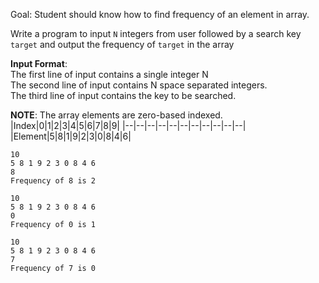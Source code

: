 Goal: Student should know how to find frequency of an element in array. 

Write a program to input `N` integers from user followed by a search key `target` and output the frequency of `target` in the array


**Input Format**:  
The first line of input contains a single integer N  
The second line of input contains N space separated integers.  
The third line of input contains the key to be searched.

**NOTE**: The array elements are zero-based indexed.  
|Index|0|1|2|3|4|5|6|7|8|9|
|--|--|--|--|--|--|--|--|--|--|--|
|Element|5|8|1|9|2|3|0|8|4|6|


```
10
5 8 1 9 2 3 0 8 4 6
8
Frequency of 8 is 2
```  

```
10
5 8 1 9 2 3 0 8 4 6
0
Frequency of 0 is 1
```  

```
10
5 8 1 9 2 3 0 8 4 6
7
Frequency of 7 is 0
```  
